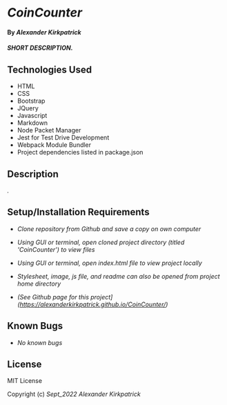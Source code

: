 # _CoinCounter_

#### By _**Alexander Kirkpatrick**_

#### _SHORT DESCRIPTION._

## Technologies Used

* HTML
* CSS
* Bootstrap
* JQuery
* Javascript
* Markdown
* Node Packet Manager
* Jest for Test Drive Development
* Webpack Module Bundler
* Project dependencies listed in package.json

## Description

_._

## Setup/Installation Requirements

* _Clone repository from Github and save a copy on own computer_

* _Using GUI or terminal, open cloned project directory (titled 'CoinCounter') to view files_

* _Using GUI or terminal, open index.html file to view project locally_

* _Stylesheet, image, js file, and readme can also be opened from project home directory_

* _(See Github page for this project](https://alexanderkirkpatrick.github.io/CoinCounter/)_

## Known Bugs

* _No known bugs_

## License

MIT License

Copyright (c) _Sept_2022_ _Alexander Kirkpatrick_